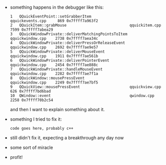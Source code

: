 - something happens in the debugger like this:

  ``` 
  1   QQuickEventPoint::setGrabberItem                 qquickevents.cpp     869 0x7ffff7a963f2 
  2   QQuickItem::grabMouse                            qquickitem.cpp      7599 0x7ffff7abea29 
  3   QQuickWindowPrivate::deliverMatchingPointsToItem qquickwindow.cpp    2738 0x7ffff7aea34c 
  4   QQuickWindowPrivate::deliverPressOrReleaseEvent  qquickwindow.cpp    2692 0x7ffff7ae9e57 
  5   QQuickWindowPrivate::deliverMouseEvent           qquickwindow.cpp    1911 0x7ffff7ae561b 
  6   QQuickWindowPrivate::deliverPointerEvent         qquickwindow.cpp    2454 0x7ffff7ae888c 
  7   QQuickWindowPrivate::handleMouseEvent            qquickwindow.cpp    2282 0x7ffff7ae7f1a 
  8   QQuickWindow::mousePressEvent                    qquickwindow.cpp    2249 0x7ffff7ae7bf5 
  9   QQuickView::mousePressEvent                      qquickview.cpp       626 0x7ffff7bd6bad 
  10  QWindow::event                                   qwindow.cpp         2258 0x7ffff70b2c54 
  ```
  and then I want to explain something about it.

- something I tried to fix it:

  ``` 
  code goes here, probably c++
  ```
- still didn't fix it, expecting a breakthrough any day now
- some sort of miracle
- profit!
